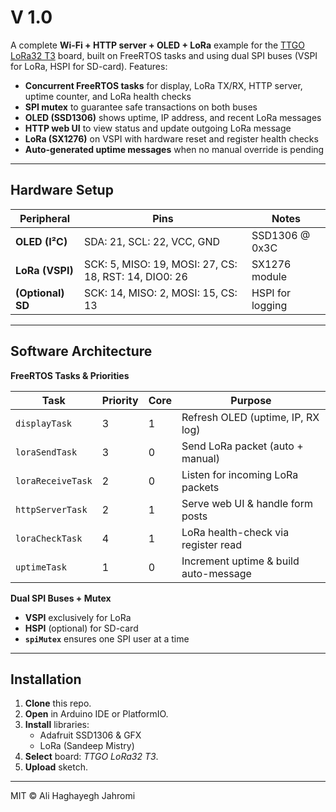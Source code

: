 # V 1.0

A complete **Wi-Fi + HTTP server + OLED + LoRa** example for the [TTGO LoRa32 T3](https://github.com/LilyGO/TTGO-LoRa32) board, built on FreeRTOS tasks and using dual SPI buses (VSPI for LoRa, HSPI for SD-card). Features:

- **Concurrent FreeRTOS tasks** for display, LoRa TX/RX, HTTP server, uptime counter, and LoRa health checks  
- **SPI mutex** to guarantee safe transactions on both buses  
- **OLED (SSD1306)** shows uptime, IP address, and recent LoRa messages  
- **HTTP web UI** to view status and update outgoing LoRa message  
- **LoRa (SX1276)** on VSPI with hardware reset and register health checks  
- **Auto-generated uptime messages** when no manual override is pending  

---

## Hardware Setup

| Peripheral     | Pins                          | Notes                       |
| -------------- | ----------------------------- | --------------------------- |
| **OLED (I²C)** | SDA: 21, SCL: 22, VCC, GND    | SSD1306 @ 0x3C              |
| **LoRa (VSPI)**| SCK: 5, MISO: 19, MOSI: 27, CS: 18, RST: 14, DIO0: 26 | SX1276 module |
| **(Optional) SD** | SCK: 14, MISO: 2, MOSI: 15, CS: 13 | HSPI for logging |

---

## Software Architecture

**FreeRTOS Tasks & Priorities**

| Task              | Priority | Core | Purpose                              |
| ----------------- | -------- | ---- | ------------------------------------ |
| `displayTask`     | 3        | 1    | Refresh OLED (uptime, IP, RX log)    |
| `loraSendTask`    | 3        | 0    | Send LoRa packet (auto + manual)     |
| `loraReceiveTask` | 2        | 0    | Listen for incoming LoRa packets     |
| `httpServerTask`  | 2        | 1    | Serve web UI & handle form posts     |
| `loraCheckTask`   | 4        | 1    | LoRa health-check via register read  |
| `uptimeTask`      | 1        | 0    | Increment uptime & build auto-message |

**Dual SPI Buses + Mutex**  
- **VSPI** exclusively for LoRa  
- **HSPI** (optional) for SD-card  
- **`spiMutex`** ensures one SPI user at a time  

---

## Installation

1. **Clone** this repo.  
2. **Open** in Arduino IDE or PlatformIO.  
3. **Install** libraries:  
   - Adafruit SSD1306 & GFX  
   - LoRa (Sandeep Mistry)  
4. **Select** board: *TTGO LoRa32 T3*.  
5. **Upload** sketch.

-----------------------------------------------------------
MIT © Ali Haghayegh Jahromi
